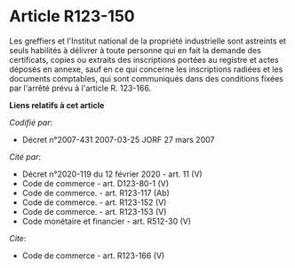 # Article R123-150

Les greffiers et l'Institut national de la propriété industrielle sont astreints et seuls habilités à délivrer à toute
personne qui en fait la demande des certificats, copies ou extraits des inscriptions portées au registre et actes déposés en
annexe, sauf en ce qui concerne les inscriptions radiées et les documents comptables, qui sont communiqués dans des
conditions fixées par l'arrêté prévu à l'article R. 123-166.

**Liens relatifs à cet article**

_Codifié par_:

  - Décret n°2007-431 2007-03-25 JORF 27 mars 2007

_Cité par_:

  - Décret n°2020-119 du 12 février 2020 - art. 11 (V)
  - Code de commerce - art. D123-80-1 (V)
  - Code de commerce. - art. R123-117 (Ab)
  - Code de commerce. - art. R123-152 (V)
  - Code de commerce. - art. R123-153 (V)
  - Code monétaire et financier - art. R512-30 (V)

_Cite_:

  - Code de commerce - art. R123-166 (V)
